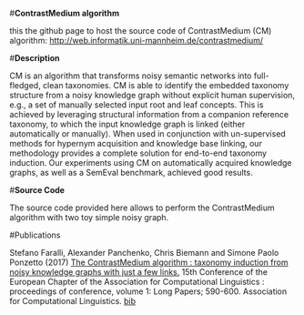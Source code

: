 #<b>ContrastMedium algorithm</b>

this the github page to host the source code of ContrastMedium (CM) algorithm:
http://web.informatik.uni-mannheim.de/contrastmedium/

#<b>Description</b>

CM is an algorithm that transforms noisy semantic networks into full-fledged, clean taxonomies. CM is able to identify the embedded taxonomy structure from a noisy knowledge graph without explicit human supervision, e.g., a set of manually selected input root and leaf concepts. This is achieved by leveraging structural information from a companion reference taxonomy, to which the input knowledge graph is linked (either automatically or manually). When used in conjunction with un-supervised methods for hypernym acquisition and knowledge base linking, our methodology provides a complete solution for end-to-end taxonomy induction. Our experiments using CM on automatically acquired knowledge graphs, as well as a SemEval benchmark, achieved good results.

#<b>Source Code</b>

The source code provided here allows to perform the ContrastMedium algorithm with two toy simple noisy graph.


#Publications

Stefano Faralli, Alexander Panchenko, Chris Biemann and Simone Paolo Ponzetto (2017) <a href="https://ub-madoc.bib.uni-mannheim.de/42008/1/E17-1056.pdf">The ContrastMedium algorithm : taxonomy induction from noisy knowledge graphs with just a few links.</a> 15th Conference of the European Chapter of the Association for Computational Linguistics : proceedings of conference, volume 1: Long Papers; 590-600. Association for Computational Linguistics. <a href="http://web.informatik.uni-mannheim.de/contrastmedium/bibs/Farallietal2017a.bib" >bib</a>
